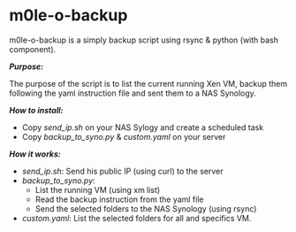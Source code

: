 m0le-o-backup
=============

m0le-o-backup is a simply backup script using rsync & python (with bash component).

***Purpose:***

The purpose of the script is to list the current running Xen VM, 
backup them following the yaml instruction file and sent them to a NAS Synology.


***How to install:***

* Copy *send_ip.sh* on your NAS Sylogy and create a scheduled task
* Copy *backup_to_syno.py* & *custom.yaml* on your server


***How it works:***
* *send_ip.sh*: Send his public IP (using curl) to the server
* *backup_to_syno.py*:
	* List the running VM (using xm list)
	* Read the backup instruction from the yaml file
	* Send the selected folders to the NAS Synology (using rsync)
* *custom.yaml*: List the selected folders for all and specifics VM.
